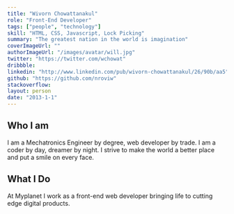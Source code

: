 ```yaml
---
title: "Wivorn Chowattanakul"
role: "Front-End Developer"
tags: ["people", "technology"]
skill: "HTML, CSS, Javascript, Lock Picking"
summary: "The greatest nation in the world is imagination"
coverImageUrl: ""
authorImageUrl: "/images/avatar/will.jpg"
twitter: "https://twitter.com/wchowat"
dribbble:
linkedin: "http://www.linkedin.com/pub/wivorn-chowattanakul/26/90b/aa5"
github: "https://github.com/nroviw"
stackoverflow:
layout: person
date: "2013-1-1"
---
```


## Who I am

I am a Mechatronics Engineer by degree, web developer by trade. I am a coder by day, dreamer by night. I strive to make the world a better place and put a smile on every face. 

## What I Do

At Myplanet I work as a front-end web developer bringing life to cutting edge digital products.
